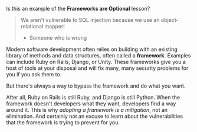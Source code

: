 Is this an example of the **Frameworks are Optional** lesson?

> We aren't vulnerable to SQL injection because we use an object-relational mapper!
>   - Someone who is wrong

Modern software development often relies on building with an existing library of methods and data structures, often called a **framework**. Examples can include Ruby on Rails, Django, or Unity. These frameworks give you a host of tools at your disposal and will fix many, many security problems for you if you ask them to. 

But there's always a way to bypass the framework and do what you want. 

After all, Ruby on Rails is still Ruby, and Django is still Python. When the framework doesn't developers what they want, developers find a way around it. This is why *adopting a framework is a mitigation*, not an elimination. And certainly not an excuse to learn about the vulnerabilities that the framework is trying to prevent for you.